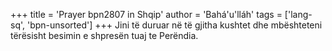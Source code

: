 +++
title = 'Prayer bpn2807 in Shqip'
author = 'Bahá'u'lláh'
tags = ['lang-sq', 'bpn-unsorted']
+++
Jini të duruar në të gjitha kushtet dhe mbështeteni tërësisht besimin e shpresën tuaj te Perëndia.
